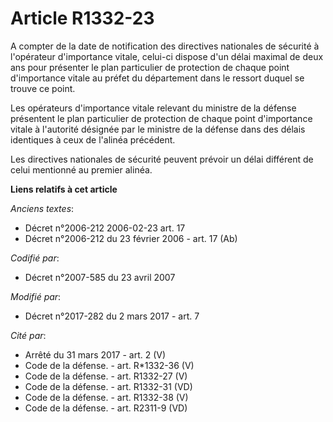 # Article R1332-23

A compter de la date de notification des directives nationales de sécurité à l'opérateur d'importance vitale, celui-ci
dispose d'un délai maximal de deux ans pour présenter le plan particulier de protection de chaque point d'importance vitale
au préfet du département dans le ressort duquel se trouve ce point.

Les opérateurs d'importance vitale relevant du ministre de la défense présentent le plan particulier de protection de chaque
point d'importance vitale à l'autorité désignée par le ministre de la défense dans des délais identiques à ceux de l'alinéa
précédent.

Les directives nationales de sécurité peuvent prévoir un délai différent de celui mentionné au premier alinéa.

**Liens relatifs à cet article**

_Anciens textes_:

  - Décret n°2006-212 2006-02-23 art. 17
  - Décret n°2006-212 du 23 février 2006 - art. 17 (Ab)

_Codifié par_:

  - Décret n°2007-585 du 23 avril 2007

_Modifié par_:

  - Décret n°2017-282 du 2 mars 2017 - art. 7

_Cité par_:

  - Arrêté du 31 mars 2017 - art. 2 (V)
  - Code de la défense. - art. R*1332-36 (V)
  - Code de la défense. - art. R1332-27 (V)
  - Code de la défense. - art. R1332-31 (VD)
  - Code de la défense. - art. R1332-38 (V)
  - Code de la défense. - art. R2311-9 (VD)
